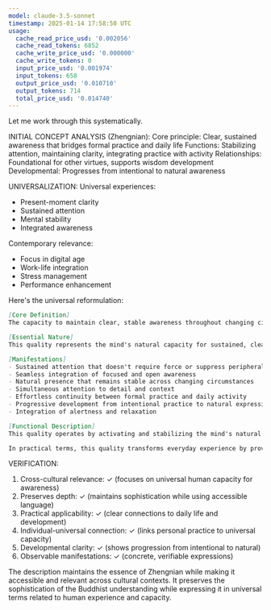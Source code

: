 ```yaml
---
model: claude-3.5-sonnet
timestamp: 2025-01-14 17:58:50 UTC
usage:
  cache_read_price_usd: '0.002056'
  cache_read_tokens: 6852
  cache_write_price_usd: '0.000000'
  cache_write_tokens: 0
  input_price_usd: '0.001974'
  input_tokens: 658
  output_price_usd: '0.010710'
  output_tokens: 714
  total_price_usd: '0.014740'
---
```


Let me work through this systematically.

INITIAL CONCEPT ANALYSIS (Zhengnian):
Core principle: Clear, sustained awareness that bridges formal practice and daily life
Functions: Stabilizing attention, maintaining clarity, integrating practice with activity
Relationships: Foundational for other virtues, supports wisdom development
Developmental: Progresses from intentional to natural awareness

UNIVERSALIZATION:
Universal experiences:
- Present-moment clarity
- Sustained attention
- Mental stability
- Integrated awareness

Contemporary relevance:
- Focus in digital age
- Work-life integration
- Stress management
- Performance enhancement

Here's the universal reformulation:

```markdown
[Core Definition]
The capacity to maintain clear, stable awareness throughout changing circumstances while remaining fully engaged with present experience. This quality combines alert presence with natural ease, allowing simultaneous attention to both immediate details and broader context without strain or fragmentation.

[Essential Nature]
This quality represents the mind's natural capacity for sustained, clear knowing that transcends the usual distinction between formal practice and everyday activity. It manifests as a unified state where awareness is both focused and spacious, intimate with experience yet unconstrained by it. Rather than a forced state of concentration, it expresses the mind's inherent ability to remain naturally present and engaged while maintaining fundamental clarity and stability.

[Manifestations]
- Sustained attention that doesn't require force or suppress peripheral awareness
- Seamless integration of focused and open awareness
- Natural presence that remains stable across changing circumstances
- Simultaneous attention to detail and context
- Effortless continuity between formal practice and daily activity
- Progressive development from intentional practice to natural expression
- Integration of alertness and relaxation

[Functional Description]
This quality operates by activating and stabilizing the mind's natural capacity for clear knowing, independent of specific objects or conditions. It develops through deliberate practice but matures into an effortless quality that functions automatically, like a well-tuned instrument that maintains its calibration across varied uses. The development follows a trajectory from intentional cultivation to natural expression, eventually becoming an inherent way of being rather than a maintained state.

In practical terms, this quality transforms everyday experience by providing a stable foundation of clarity that enhances all activities while preventing fragmentation and distraction. It enables simultaneous engagement with immediate tasks and broader awareness, allowing for both detailed focus and contextual understanding. This integration supports better decision-making, reduces stress, and facilitates deeper understanding across all life domains.
```

VERIFICATION:
1. Cross-cultural relevance: ✓ (focuses on universal human capacity for awareness)
2. Preserves depth: ✓ (maintains sophistication while using accessible language)
3. Practical applicability: ✓ (clear connections to daily life and development)
4. Individual-universal connection: ✓ (links personal practice to universal capacity)
5. Developmental clarity: ✓ (shows progression from intentional to natural)
6. Observable manifestations: ✓ (concrete, verifiable expressions)

The description maintains the essence of Zhengnian while making it accessible and relevant across cultural contexts. It preserves the sophistication of the Buddhist understanding while expressing it in universal terms related to human experience and capacity.